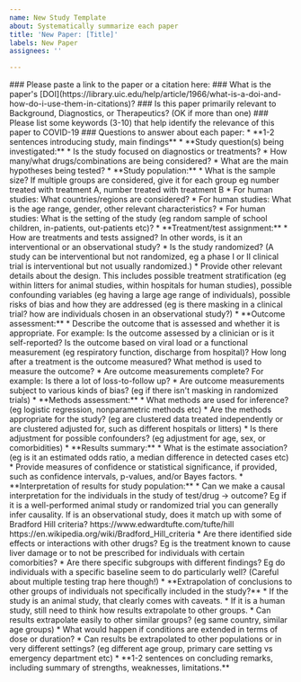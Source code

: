 ```yaml
---
name: New Study Template
about: Systematically summarize each paper
title: 'New Paper: [Title]'
labels: New Paper
assignees: ''

---
```


<!--Hi there! Please use the template below as a guide for what information about this paper to include. It's ok to leave fields blank so that other contributors can fill them in later, or to add fields that you think are important.-->

<!--Title: Please edit the title to add the name of the paper after the colon--!>

### Please paste a link to the paper or a citation here:

### What is the paper's [DOI](https://library.uic.edu/help/article/1966/what-is-a-doi-and-how-do-i-use-them-in-citations)?

### Is this paper primarily relevant to Background, Diagnostics, or Therapeutics? (OK if more than one)

### Please list some keywords (3-10) that help identify the relevance of this paper to COVID-19

### Questions to answer about each paper:
* **1-2 sentences introducing study, main findings**
* **Study question(s) being investigated:** 
	* Is the study focused on diagnostics or treatments?
	* How many/what drugs/combinations are being considered?
	* What are the main hypotheses being tested?
* **Study population:**
	* What is the sample size?
	If multiple groups are considered, give it for each group eg number treated with treatment A, number treated with treatment B
	* For human studies: What countries/regions are considered?
	* For human studies: What is the age range, gender, other relevant characteristics?
	* For human studies: What is the setting of the study (eg random sample of school children, in-patients, out-patients etc)?
* **Treatment/test assignment:**
	* How are treatments and tests assigned?
	In other words, is it an interventional or an observational study?
	* Is the study randomized?
	(A study can be interventional but not randomized, eg a phase I or II clinical trial is
	interventional but not usually randomized.)
	* Provide other relevant details about the design.
	This includes possible treatment stratification (eg within litters for animal studies, within hospitals for human studies),
	possible confounding variables (eg having a large age range of individuals), possible risks of bias and how they are addressed
	(eg is there masking in a clinical trial? how are individuals chosen in an observational study?)
* **Outcome assessment:**
	* Describe the outcome that is assessed and whether it is appropriate.
	For example: Is the outcome assessed by a clinician or is it self-reported?
	Is the outcome based on viral load or a functional measurement (eg respiratory function, discharge from hospital)?
	How long after a treatment is the outcome measured?
	What method is used to measure the outcome?
	* Are outcome measurements complete? 
	For example: Is there a lot of loss-to-follow up? 
	* Are outcome measurements subject to various kinds of bias? (eg if there isn't masking in randomized trials)
* **Methods assessment:**
	* What methods are used for inference? (eg logistic regression, nonparametric methods etc)
	* Are the methods appropriate for the study? (eg are clustered data treated independently or are clustered adjusted for, such as different hospitals or litters)
	* Is there adjustment for possible confounders? (eg adjustment for age, sex, or comorbidities)
* **Results summary:**
	* What is the estimate association? (eg is it an estimated odds ratio, a median difference in detected cases etc)
	* Provide measures of confidence or statistical significance, if provided, such as confidence intervals, p-values, and/or Bayes factors.
* **Interpretation of results for study population:**
	* Can we make a causal interpretation for the individuals in the study of test/drug -> outcome? 
	Eg if it is a well-performed animal study or randomized trial you can generally infer causality.
	If is an observational study, does it match up with some of Bradford Hill criteria? https://www.edwardtufte.com/tufte/hill https://en.wikipedia.org/wiki/Bradford_Hill_criteria
	* Are there identified side effects or interactions with other drugs?
	Eg is the treatment known to cause liver damage or to not be prescribed for individuals with certain comorbities?
	* Are there specific subgroups with different findings? 
	Eg do individuals with a specific baseline seem to do particularly well?
	(Careful about multiple testing trap here though!)
* **Extrapolation of conclusions to other groups of individuals not specifically included in the study?**
	* If the study is an animal study, that clearly comes with caveats.
	* If it is a human study, still need to think how results extrapolate to other groups.
	* Can results extrapolate easily to other similar groups? (eg same country, similar age groups)
	* What would happen if conditions are extended in terms of dose or duration?
	* Can results be extrapolated to other populations or in very different settings? (eg different age group, primary care setting vs emergency department etc)
* **1-2 sentences on concluding remarks, including summary of strengths, weaknesses, limitations.**





